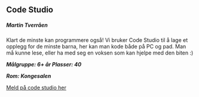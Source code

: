 ## Code Studio
##### Martin Tverråen

Klart de minste kan programmere også! Vi bruker Code Studio til å lage et opplegg for de minste barna, her kan man kode både på PC og pad. Man må kunne lese, eller ha med seg en voksen som kan hjelpe med den biten :)

***Målgruppe: 6+ år      Plasser: 40***

***Rom: Kongesalen***

[Meld på code studio her](https://boosterconf.ticketco.events/no/nb/e/code_studio_2022)